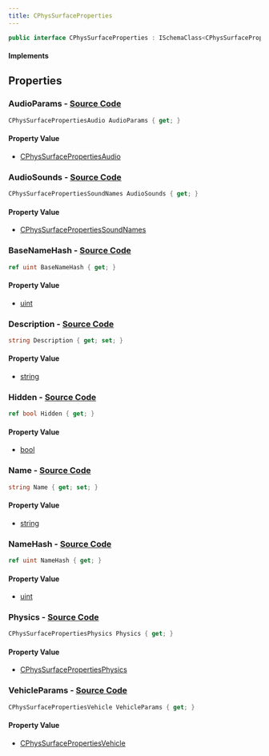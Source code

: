 ```yaml
---
title: CPhysSurfaceProperties
---
```


```csharp
public interface CPhysSurfaceProperties : ISchemaClass<CPhysSurfaceProperties>, ISchemaField, ISchemaClass, INativeHandle
```

#### Implements

## Properties

### **AudioParams** - [Source Code](https://github.com/swiftly-solution/swiftlys2/blob/main/managed/src/SwiftlyS2.Generated/Schemas/Interfaces/CPhysSurfaceProperties.cs#L32)

```csharp
CPhysSurfacePropertiesAudio AudioParams { get; }
```

#### Property Value

- [CPhysSurfacePropertiesAudio](/docs/api/shared/schemadefinitions/cphyssurfacepropertiesaudio)

### **AudioSounds** - [Source Code](https://github.com/swiftly-solution/swiftlys2/blob/main/managed/src/SwiftlyS2.Generated/Schemas/Interfaces/CPhysSurfaceProperties.cs#L30)

```csharp
CPhysSurfacePropertiesSoundNames AudioSounds { get; }
```

#### Property Value

- [CPhysSurfacePropertiesSoundNames](/docs/api/shared/schemadefinitions/cphyssurfacepropertiessoundnames)

### **BaseNameHash** - [Source Code](https://github.com/swiftly-solution/swiftlys2/blob/main/managed/src/SwiftlyS2.Generated/Schemas/Interfaces/CPhysSurfaceProperties.cs#L20)

```csharp
ref uint BaseNameHash { get; }
```

#### Property Value

- [uint](https://learn.microsoft.com/dotnet/api/system.uint32)

### **Description** - [Source Code](https://github.com/swiftly-solution/swiftlys2/blob/main/managed/src/SwiftlyS2.Generated/Schemas/Interfaces/CPhysSurfaceProperties.cs#L24)

```csharp
string Description { get; set; }
```

#### Property Value

- [string](https://learn.microsoft.com/dotnet/api/system.string)

### **Hidden** - [Source Code](https://github.com/swiftly-solution/swiftlys2/blob/main/managed/src/SwiftlyS2.Generated/Schemas/Interfaces/CPhysSurfaceProperties.cs#L22)

```csharp
ref bool Hidden { get; }
```

#### Property Value

- [bool](https://learn.microsoft.com/dotnet/api/system.boolean)

### **Name** - [Source Code](https://github.com/swiftly-solution/swiftlys2/blob/main/managed/src/SwiftlyS2.Generated/Schemas/Interfaces/CPhysSurfaceProperties.cs#L16)

```csharp
string Name { get; set; }
```

#### Property Value

- [string](https://learn.microsoft.com/dotnet/api/system.string)

### **NameHash** - [Source Code](https://github.com/swiftly-solution/swiftlys2/blob/main/managed/src/SwiftlyS2.Generated/Schemas/Interfaces/CPhysSurfaceProperties.cs#L18)

```csharp
ref uint NameHash { get; }
```

#### Property Value

- [uint](https://learn.microsoft.com/dotnet/api/system.uint32)

### **Physics** - [Source Code](https://github.com/swiftly-solution/swiftlys2/blob/main/managed/src/SwiftlyS2.Generated/Schemas/Interfaces/CPhysSurfaceProperties.cs#L26)

```csharp
CPhysSurfacePropertiesPhysics Physics { get; }
```

#### Property Value

- [CPhysSurfacePropertiesPhysics](/docs/api/shared/schemadefinitions/cphyssurfacepropertiesphysics)

### **VehicleParams** - [Source Code](https://github.com/swiftly-solution/swiftlys2/blob/main/managed/src/SwiftlyS2.Generated/Schemas/Interfaces/CPhysSurfaceProperties.cs#L28)

```csharp
CPhysSurfacePropertiesVehicle VehicleParams { get; }
```

#### Property Value

- [CPhysSurfacePropertiesVehicle](/docs/api/shared/schemadefinitions/cphyssurfacepropertiesvehicle)

